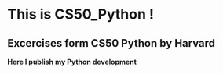 # This is CS50_Python !
## Excercises form CS50 Python by Harvard

**Here I publish my Python development**

